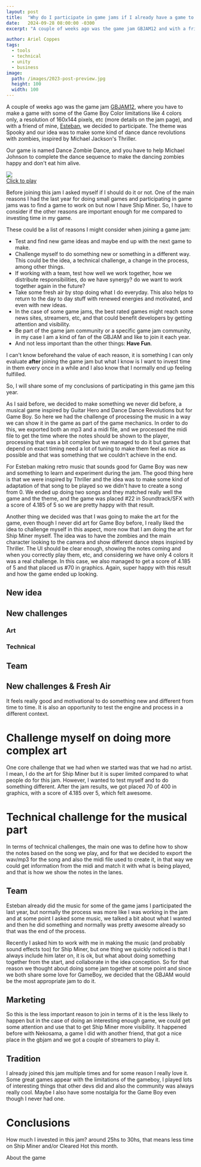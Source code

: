 ```yaml
---
layout: post
title:  "Why do I participate in game jams if I already have a game to work on?"
date:   2024-09-28 08:00:00 -0300
excerpt: "A couple of weeks ago was the game jam GBJAM12 and with a friend of mine we decided to participate in it." 

author: Ariel Coppes
tags:
  - tools
  - technical
  - unity
  - business
image:
  path: /images/2023-post-preview.jpg
  height: 100
  width: 100
---
```


A couple of weeks ago was the game jam [GBJAM12](https://itch.io/jam/gbjam-12), where you have to make a game with some of the Game Boy Color limitations like 4 colors only, a resolution of 160x144 pixels, etc (more details on the jam page), and with a friend of mine, [Esteban](https://x.com/esti_uy), we decided to participate. The theme was Spooky and our idea was to make some kind of dance dance revolutions with zombies, inspired by Michael Jackson's Thriller. 

Our game is named Dance Zombie Dance, and you have to help Michael Johnson to complete the dance sequence to make the dancing zombies happy and don't eat him alive.

<div class="project">
<span>
<img src="/images/jams_gbjam12_dancedance.gif" />
<br/>
<a href="https://arielsan.itch.io/gbjam12" target="blank">Click to play</a>
</span>
</div>

Before joining this jam I asked myself if I should do it or not. One of the main reasons I had the last year for doing small games and participating in game jams was to find a game to work on but now I have Ship Miner. So, I have to consider if the other reasons are important enough for me compared to investing time in my game.

These could be a list of reasons I might consider when joining a game jam:

* Test and find new game ideas and maybe end up with the next game to make. 
* Challenge myself to do something new or something in a different way. This could be the idea, a technical challenge, a change in the process, among other things. 
* If working with a team, test how well we work together, how we distribute responsibilities, do we have synergy? do we want to work together again in the future?
* Take some fresh air by stop doing what I do everyday. This also helps to return to the day to day stuff with renewed energies and motivated, and even with new ideas.
* In the case of some game jams, the best rated games might reach some news sites, streamers, etc, and that could benefit developers by getting attention and visibility. 
* Be part of the game jam community or a specific game jam community, in my case I am a kind of fan of the GBJAM and like to join it each year. 
* And not less important than the other things: __Have Fun__.

I can't know beforehand the value of each reason, it is something I can only evaluate __after__ joining the game jam but what I know is I want to invest time in them every once in a while and I also know that I normally end up feeling fulfilled.

So, I will share some of my conclusions of participating in this game jam this year.

As I said before, we decided to make something we never did before, a musical game inspired by Guitar Hero and Dance Dance Revolutions but for Game Boy. So here we had the challenge of processing the music in a way we can show it in the game as part of the game mechanics. In order to do this, we exported both an mp3 and a midi file, and we processed the midi file to get the time where the notes should be shown to the player, processing that was a bit complex but we managed to do it but games that depend on exact timing need a lot of tuning to make them feel as nice as possible and that was something that we couldn't achieve in the end. 

For Esteban making retro music that sounds good for Game Boy was new and something to learn and experiment during the jam. The good thing here is that we were inspired by Thriller and the idea was to make some kind of adaptation of that song to be played so we didn't have to create a song from 0. We ended up doing two songs and they matched really well the game and the theme, and the game was placed #22 in Soundtrack/SFX with a score of 4.185 of 5 so we are pretty happy with that result.

Another thing we decided was that I was going to make the art for the game, even though I never did art for Game Boy before, I really liked the idea to challenge myself in this aspect, more now that I am doing the art for Ship Miner myself. The idea was to have the zombies and the main character looking to the camera and show different dance steps inspired by Thriller. The UI should be clear enough, showing the notes coming and when you correctly play them, etc, and considering we have only 4 colors it was a real challenge. In this case, we also managed to get a score of 4.185 of 5 and that placed us #70 in graphics. Again, super happy with this result and how the game ended up looking.

## New idea

## New challenges

### Art

### Technical

## Team

## 

## New challenges & Fresh Air

It feels really good and motivational to do something new and different from time to time. It is also an opportunity to test the engine and process in a different context.

# Challenge myself on doing more complex art

One core challenge that we had when we started was that we had no artist. I mean, I do the art for Ship Miner but it is super limited compared to what people do for this jam. However, I wanted to test myself and to do something different. After the jam results, we got placed 70 of 400 in graphics, with a score of 4.185 over 5, which felt awesome. 

# Technical challenge for the musical part 

In terms of technical challenges, the main one was to define how to show the notes based on the song we play, and for that we decided to export the wav/mp3 for the song and also the midi file used to create it, in that way we could get information from the midi and match it with what is being played, and that is how we show the notes in the lanes. 

## Team

Esteban already did the music for some of the game jams I participated the last year, but normally the process was more like I was working in the jam and at some point I asked some music, we talked a bit about what I wanted and then he did something and normally was pretty awesome already so that was the end of the process.

Recently I asked him to work with me in making the music (and probably sound effects too) for Ship Miner, but one thing we quickly noticed is that I always include him later on, it is ok, but what about doing something together from the start, and collaborate in the idea conception. So for that reason we thought about doing some jam together at some point and since we both share some love for GameBoy, we decided that the GBJAM would be the most appropriate jam to do it. 

## Marketing

So this is the less important reason to join in terms of it is the less likely to happen but in the case of doing an interesting enough game, we could get some attention and use that to get Ship Miner more visibility. It happened before with Nekosama, a game I did with another friend, that got a nice place in the gbjam and we got a couple of streamers to play it.

## Tradition

I already joined this jam multiple times and for some reason I really love it. Some great games appear with the limitations of the gameboy, I played lots of interesting things that other devs did and also the community was always really cool. Maybe I also have some nostalgia for the Game Boy even though I never had one.

# Conclusions

How much I invested in this jam? around 25hs to 30hs, that means less time on Ship Miner and/or Cleared Hot this month.

About the game


